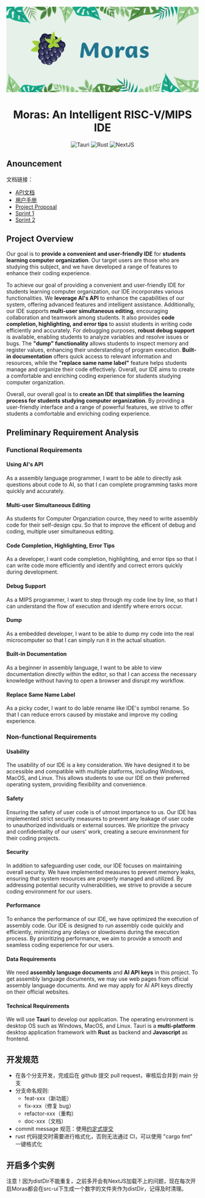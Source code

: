<div align="center">

![poster](reports/img/poster.png)

# Moras: An Intelligent RISC-V/MIPS IDE

![Tauri](https://img.shields.io/badge/Tauri-1.6.2-brightgreen?style=flat-square)
![Rust](https://img.shields.io/badge/rust--analyzer-0.0.1-brightgreen?style=flat-square)
![NextJS](https://img.shields.io/badge/NextJS-^14.1.4-brightgreen?style=flat-square)

</div>

## Anouncement

文档链接：

- [API文档](https://sustech-cs304.github.io/team-project-24spring-0/moras/)
- [用户手册](https://rosswasd.github.io/team-project-24spring-0/)
- [Project Proposal](https://github.com/sustech-cs304/team-project-24spring-0/blob/main/reports/Team%20Project%20-%20Proposal.md)
- [Sprint 1](https://github.com/sustech-cs304/team-project-24spring-0/blob/main/reports/sprint1/design-team0.md)
- [Sprint 2](https://github.com/sustech-cs304/team-project-24spring-0/blob/main/reports/sprint2/final-report-team0.md)

## Project Overview

Our goal is to **provide a convenient and user-friendly IDE** for **students learning computer organization**. Our target users are those who are studying this subject, and we have developed a range of features to enhance their coding experience.

To achieve our goal of providing a convenient and user-friendly IDE for students learning computer organization, our IDE incorporates various functionalities. We **leverage AI's API** to enhance the capabilities of our system, offering advanced features and intelligent assistance. Additionally, our IDE supports **multi-user simultaneous editing**, encouraging collaboration and teamwork among students. It also provides **code completion, highlighting, and error tips** to assist students in writing code efficiently and accurately. For debugging purposes, **robust debug support** is available, enabling students to analyze variables and resolve issues or bugs. The **"dump" functionality** allows students to inspect memory and register values, enhancing their understanding of program execution. **Built-in documentation** offers quick access to relevant information and resources, while the **"replace same name label"** feature helps students manage and organize their code effectively. Overall, our IDE aims to create a comfortable and enriching coding experience for students studying computer organization.

Overall, our overall goal is to **create an IDE that simplifies the learning process for students studying computer organization**. By providing a user-friendly interface and a range of powerful features, we strive to offer students a comfortable and enriching coding experience.

## Preliminary Requirement Analysis

### Functional Requirements

#### Using AI's API

As a assembly language programmer, I want to be able to directly ask questions about code to AI, so that I can complete programming tasks more quickly and accurately.

#### Multi-user Simultaneous Editing

As students for Computer Organziation cource, they need to write assembly code for their self-design cpu. So that to improve the efficent of debug and coding, multiple user simultaneous editing.

#### Code Completion, Highlighting, Error Tips

As a developer, I want code completion, highlighting, and error tips so that I can write code more efficiently and identify and correct errors quickly during development.

#### Debug Support

As a MIPS programmer, I want to step through my code line by line, so that I can understand the flow of execution and identify where errors occur.

#### Dump

As a embedded developer, I want to be able to dump my code into the real microcomputer so that I can simply run it in the actual situation.

#### Built-in Documentation

As a beginner in assembly language, I want to be able to view documentation directly within the editor, so that I can access the necessary knowledge without having to open a browser and disrupt my workflow.

#### Replace Same Name Label

As a picky coder, I want to do lable rename like IDE's symbol rename. So that I can reduce errors caused by misstake and improve my coding experience.

### Non-functional Requirements

#### Usability

The usability of our IDE is a key consideration. We have designed it to be accessible and compatible with multiple platforms, including Windows, MacOS, and Linux. This allows students to use our IDE on their preferred operating system, providing flexibility and convenience.

#### Safety

Ensuring the safety of user code is of utmost importance to us. Our IDE has implemented strict security measures to prevent any leakage of user code to unauthorized individuals or external sources. We prioritize the privacy and confidentiality of our users' work, creating a secure environment for their coding projects.

#### Security

In addition to safeguarding user code, our IDE focuses on maintaining overall security. We have implemented measures to prevent memory leaks, ensuring that system resources are properly managed and utilized. By addressing potential security vulnerabilities, we strive to provide a secure coding environment for our users.

#### Performance

To enhance the performance of our IDE, we have optimized the execution of assembly code. Our IDE is designed to run assembly code quickly and efficiently, minimizing any delays or slowdowns during the execution process. By prioritizing performance, we aim to provide a smooth and seamless coding experience for our users.

#### Data Requirements

We need **assembly language documents** and **AI API keys** in this project. To get assembly language documents, we may use web pages from official assembly language documents. And we may apply for AI API keys directly on their official websites.

#### Technical Requirements

We will use **Tauri** to develop our application. The operating environment is desktop OS such as Windows, MacOS, and Linux. Tauri is a **multi-platform** desktop application framework with **Rust** as backend and **Javascript** as frontend.

## 开发规范

- 在各个分支开发，完成后在 github 提交 pull request，审核后合并到 main 分支
- 分支命名规则:
  - feat-xxx（新功能）
  - fix-xxx（修复 bug）
  - refactor-xxx（重构）
  - doc-xxx（文档）
- commit message 规范：使用[约定式提交](https://www.conventionalcommits.org/zh-hans/v1.0.0/)
- rust 代码提交时需要进行格式化，否则无法通过 CI，可以使用 "cargo fmt" 一键格式化

## 开启多个实例

注意！因为distDir不能重复，之前多开会有NextJS加载不上的问题，现在每次开启Moras都会在src-ui下生成一个数字的文件夹作为distDir，记得及时清理。
